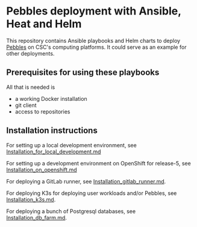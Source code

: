 # Pebbles deployment with Ansible, Heat and Helm

This repository contains Ansible playbooks and Helm charts to deploy [Pebbles](https://github.com/CSCfi/pebbles)
on CSC's computing platforms. It could serve as an example for other deployments.

## Prerequisites for using these playbooks

All that is needed is

- a working Docker installation
- git client
- access to repositories

## Installation instructions

For setting up a local development environment, see 
[Installation_for_local_development.md](Installation_for_local_development.md)

For setting up a development environment on OpenShift for release-5, see 
[Installation_on_openshift.md](Installation_on_openshift.md)

For deploying a GitLab runner, see [Installation_gitlab_runner.md](Installation_gitlab_runner.md). 

For deploying K3s for deploying user workloads and/or Pebbles, see [Installation_k3s.md](Installation_k3s.md).

For deploying a bunch of Postgresql databases, see [Installation_db_farm.md](Installation_db_farm.md). 
